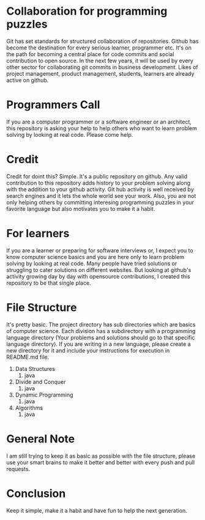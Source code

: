 Collaboration for programming puzzles
======================================

Git has set standards for structured collaboration of repositories. Github has become the destination for every serious learner, programmer etc. It's on the path for becoming a central place for code commits and social contribution to open source. In the next few years, it will be used by every other sector for collaborating git commits in business development. Likes of project management, product management, students, learners are already active on github.

Programmers Call
=========================
If you are a computer programmer or a software engineer or an architect, this repository is asking your help to help others who want to learn problem solving by looking at real code. Please come help.
 
Credit
======
Credit for doint this? Simple. It's a public repository on github. Any valid contribution to this repository adds history to your problem solving along with the addition to your github activity. Git hub activity is well received by search engines and it lets the whole world see your work. Also, you are not only helping others by committing interesing programming puzzles in your favorite language but also motivates you to make it a habit.

For learners
============
If you are a learner or preparing for software interviews or, I expect you to know computer science basics and you are here only to learn problem solving by looking at real code. Many people have tried solutions or struggling to cater solutions on different websites. But looking at github's activity growing day by day with opensource contributions, I created this repository to be that single place. 


File Structure
==============
It's pretty basic. The project directory has sub directories which are basics of computer science. Each division has a subdirectory with a programming language directory (Your problems and solutions should go to that specific language directory). If you are writing in a new language, please create a new directory for it and include your instructions for execution in README.md file.

1. Data Structures
   1. java
2. Divide and Conquer
   1. java
3. Dynamic Programming
   1. java
4. Algorithms 
   1. java

General Note
============
I am still trying to keep it as basic as possible with the file structure, please use your smart brains to make it better and better with every push and pull requests.

Conclusion
==========
Keep it simple, make it a habit and have fun to help the next generation.
